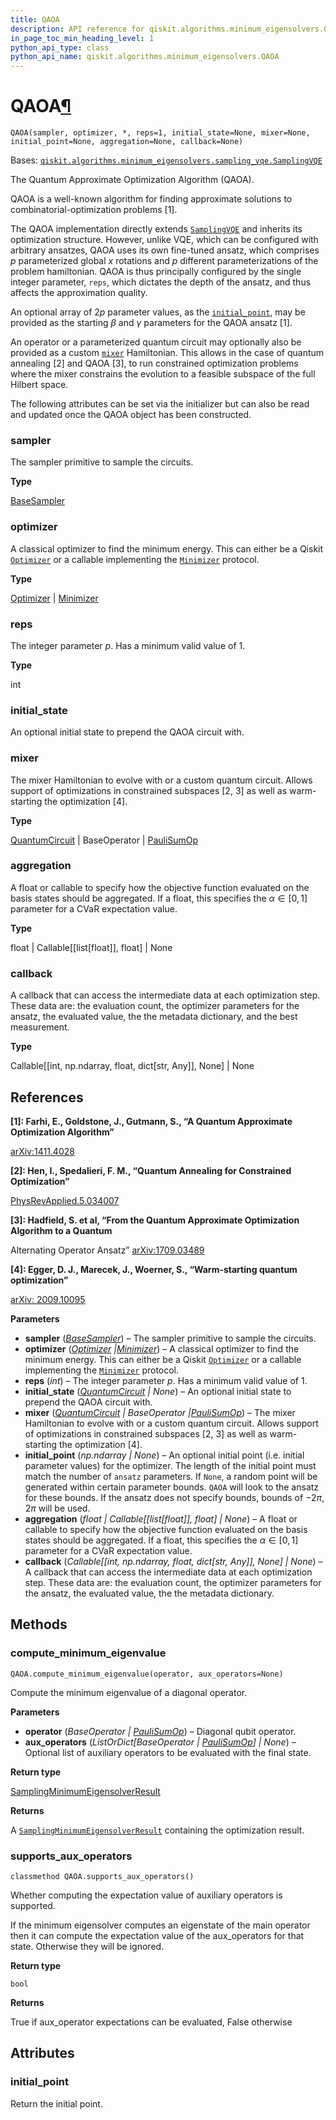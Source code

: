 ```yaml
---
title: QAOA
description: API reference for qiskit.algorithms.minimum_eigensolvers.QAOA
in_page_toc_min_heading_level: 1
python_api_type: class
python_api_name: qiskit.algorithms.minimum_eigensolvers.QAOA
---
```


# QAOA[¶](#qaoa "Permalink to this headline")

<span id="qiskit.algorithms.minimum_eigensolvers.QAOA" />

`QAOA(sampler, optimizer, *, reps=1, initial_state=None, mixer=None, initial_point=None, aggregation=None, callback=None)`

Bases: [`qiskit.algorithms.minimum_eigensolvers.sampling_vqe.SamplingVQE`](qiskit.algorithms.minimum_eigensolvers.SamplingVQE "qiskit.algorithms.minimum_eigensolvers.sampling_vqe.SamplingVQE")

The Quantum Approximate Optimization Algorithm (QAOA).

QAOA is a well-known algorithm for finding approximate solutions to combinatorial-optimization problems \[1].

The QAOA implementation directly extends [`SamplingVQE`](qiskit.algorithms.minimum_eigensolvers.SamplingVQE "qiskit.algorithms.minimum_eigensolvers.SamplingVQE") and inherits its optimization structure. However, unlike VQE, which can be configured with arbitrary ansatzes, QAOA uses its own fine-tuned ansatz, which comprises $p$ parameterized global $x$ rotations and $p$ different parameterizations of the problem hamiltonian. QAOA is thus principally configured by the single integer parameter, `reps`, which dictates the depth of the ansatz, and thus affects the approximation quality.

An optional array of $2p$ parameter values, as the [`initial_point`](#qiskit.algorithms.minimum_eigensolvers.QAOA.initial_point "qiskit.algorithms.minimum_eigensolvers.QAOA.initial_point"), may be provided as the starting $\beta$ and $\gamma$ parameters for the QAOA ansatz \[1].

An operator or a parameterized quantum circuit may optionally also be provided as a custom [`mixer`](#qiskit.algorithms.minimum_eigensolvers.QAOA.mixer "qiskit.algorithms.minimum_eigensolvers.QAOA.mixer") Hamiltonian. This allows in the case of quantum annealing \[2] and QAOA \[3], to run constrained optimization problems where the mixer constrains the evolution to a feasible subspace of the full Hilbert space.

The following attributes can be set via the initializer but can also be read and updated once the QAOA object has been constructed.

<span id="qiskit.algorithms.minimum_eigensolvers.QAOA.sampler" />

### sampler

The sampler primitive to sample the circuits.

**Type**

[BaseSampler](qiskit.primitives.BaseSampler "qiskit.primitives.BaseSampler")

<span id="qiskit.algorithms.minimum_eigensolvers.QAOA.optimizer" />

### optimizer

A classical optimizer to find the minimum energy. This can either be a Qiskit [`Optimizer`](qiskit.algorithms.optimizers.Optimizer "qiskit.algorithms.optimizers.Optimizer") or a callable implementing the [`Minimizer`](qiskit.algorithms.optimizers.Minimizer "qiskit.algorithms.optimizers.Minimizer") protocol.

**Type**

[Optimizer](qiskit.algorithms.optimizers.Optimizer "qiskit.algorithms.optimizers.Optimizer") | [Minimizer](qiskit.algorithms.optimizers.Minimizer "qiskit.algorithms.optimizers.Minimizer")

<span id="qiskit.algorithms.minimum_eigensolvers.QAOA.reps" />

### reps

The integer parameter $p$. Has a minimum valid value of 1.

**Type**

int

<span id="qiskit.algorithms.minimum_eigensolvers.QAOA.initial_state" />

### initial\_state

An optional initial state to prepend the QAOA circuit with.

<span id="qiskit.algorithms.minimum_eigensolvers.QAOA.mixer" />

### mixer

The mixer Hamiltonian to evolve with or a custom quantum circuit. Allows support of optimizations in constrained subspaces \[2, 3] as well as warm-starting the optimization \[4].

**Type**

[QuantumCircuit](qiskit.circuit.QuantumCircuit "qiskit.circuit.QuantumCircuit") | BaseOperator | [PauliSumOp](qiskit.opflow.primitive_ops.PauliSumOp "qiskit.opflow.primitive_ops.PauliSumOp")

<span id="qiskit.algorithms.minimum_eigensolvers.QAOA.aggregation" />

### aggregation

A float or callable to specify how the objective function evaluated on the basis states should be aggregated. If a float, this specifies the $\alpha \in [0,1]$ parameter for a CVaR expectation value.

**Type**

float | Callable\[\[list\[float]], float] | None

<span id="qiskit.algorithms.minimum_eigensolvers.QAOA.callback" />

### callback

A callback that can access the intermediate data at each optimization step. These data are: the evaluation count, the optimizer parameters for the ansatz, the evaluated value, the the metadata dictionary, and the best measurement.

**Type**

Callable\[\[int, np.ndarray, float, dict\[str, Any]], None] | None

## References

**\[1]: Farhi, E., Goldstone, J., Gutmann, S., “A Quantum Approximate Optimization Algorithm”**

[arXiv:1411.4028](https://arxiv.org/abs/1411.4028)

**\[2]: Hen, I., Spedalieri, F. M., “Quantum Annealing for Constrained Optimization”**

[PhysRevApplied.5.034007](https://doi.org/10.1103/PhysRevApplied.5.034007)

**\[3]: Hadfield, S. et al, “From the Quantum Approximate Optimization Algorithm to a Quantum**

Alternating Operator Ansatz” [arXiv:1709.03489](https://arxiv.org/abs/1709.03489)

**\[4]: Egger, D. J., Marecek, J., Woerner, S., “Warm-starting quantum optimization”**

[arXiv: 2009.10095](https://arxiv.org/abs/2009.10095)

**Parameters**

*   **sampler** ([*BaseSampler*](qiskit.primitives.BaseSampler "qiskit.primitives.BaseSampler")) – The sampler primitive to sample the circuits.
*   **optimizer** ([*Optimizer*](qiskit.algorithms.optimizers.Optimizer "qiskit.algorithms.optimizers.Optimizer")  *|*[*Minimizer*](qiskit.algorithms.optimizers.Minimizer "qiskit.algorithms.optimizers.Minimizer")) – A classical optimizer to find the minimum energy. This can either be a Qiskit [`Optimizer`](qiskit.algorithms.optimizers.Optimizer "qiskit.algorithms.optimizers.Optimizer") or a callable implementing the [`Minimizer`](qiskit.algorithms.optimizers.Minimizer "qiskit.algorithms.optimizers.Minimizer") protocol.
*   **reps** (*int*) – The integer parameter $p$. Has a minimum valid value of 1.
*   **initial\_state** ([*QuantumCircuit*](qiskit.circuit.QuantumCircuit "qiskit.circuit.QuantumCircuit") *| None*) – An optional initial state to prepend the QAOA circuit with.
*   **mixer** ([*QuantumCircuit*](qiskit.circuit.QuantumCircuit "qiskit.circuit.QuantumCircuit")  *| BaseOperator |*[*PauliSumOp*](qiskit.opflow.primitive_ops.PauliSumOp "qiskit.opflow.primitive_ops.PauliSumOp")) – The mixer Hamiltonian to evolve with or a custom quantum circuit. Allows support of optimizations in constrained subspaces \[2, 3] as well as warm-starting the optimization \[4].
*   **initial\_point** (*np.ndarray | None*) – An optional initial point (i.e. initial parameter values) for the optimizer. The length of the initial point must match the number of `ansatz` parameters. If `None`, a random point will be generated within certain parameter bounds. `QAOA` will look to the ansatz for these bounds. If the ansatz does not specify bounds, bounds of $-2\pi$, $2\pi$ will be used.
*   **aggregation** (*float | Callable\[\[list\[float]], float] | None*) – A float or callable to specify how the objective function evaluated on the basis states should be aggregated. If a float, this specifies the $\alpha \in [0,1]$ parameter for a CVaR expectation value.
*   **callback** (*Callable\[\[int, np.ndarray, float, dict\[str, Any]], None] | None*) – A callback that can access the intermediate data at each optimization step. These data are: the evaluation count, the optimizer parameters for the ansatz, the evaluated value, the the metadata dictionary.

## Methods

### compute\_minimum\_eigenvalue

<span id="qiskit.algorithms.minimum_eigensolvers.QAOA.compute_minimum_eigenvalue" />

`QAOA.compute_minimum_eigenvalue(operator, aux_operators=None)`

Compute the minimum eigenvalue of a diagonal operator.

**Parameters**

*   **operator** (*BaseOperator |* [*PauliSumOp*](qiskit.opflow.primitive_ops.PauliSumOp "qiskit.opflow.primitive_ops.PauliSumOp")) – Diagonal qubit operator.
*   **aux\_operators** (*ListOrDict\[BaseOperator |* [*PauliSumOp*](qiskit.opflow.primitive_ops.PauliSumOp "qiskit.opflow.primitive_ops.PauliSumOp")*] | None*) – Optional list of auxiliary operators to be evaluated with the final state.

**Return type**

[SamplingMinimumEigensolverResult](qiskit.algorithms.minimum_eigensolvers.SamplingMinimumEigensolverResult "qiskit.algorithms.minimum_eigensolvers.SamplingMinimumEigensolverResult")

**Returns**

A [`SamplingMinimumEigensolverResult`](qiskit.algorithms.minimum_eigensolvers.SamplingMinimumEigensolverResult "qiskit.algorithms.minimum_eigensolvers.SamplingMinimumEigensolverResult") containing the optimization result.

### supports\_aux\_operators

<span id="qiskit.algorithms.minimum_eigensolvers.QAOA.supports_aux_operators" />

`classmethod QAOA.supports_aux_operators()`

Whether computing the expectation value of auxiliary operators is supported.

If the minimum eigensolver computes an eigenstate of the main operator then it can compute the expectation value of the aux\_operators for that state. Otherwise they will be ignored.

**Return type**

`bool`

**Returns**

True if aux\_operator expectations can be evaluated, False otherwise

## Attributes

<span id="qiskit.algorithms.minimum_eigensolvers.QAOA.initial_point" />

### initial\_point

Return the initial point.

